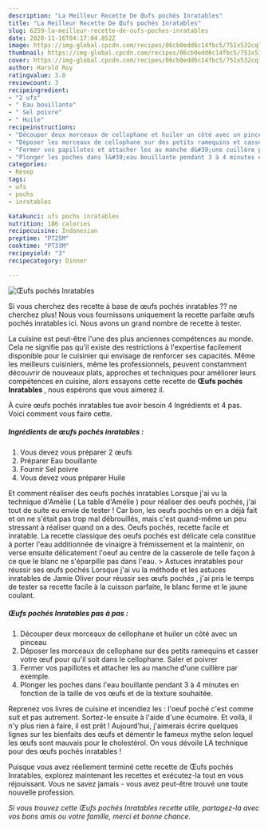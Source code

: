 ```yaml
---
description: "La Meilleur Recette De Œufs pochés Inratables"
title: "La Meilleur Recette De Œufs pochés Inratables"
slug: 6259-la-meilleur-recette-de-oufs-poches-inratables
date: 2020-11-16T04:17:04.852Z
image: https://img-global.cpcdn.com/recipes/06cb0edd6c14fbc5/751x532cq70/oeufs-poches-inratables-photo-principale-de-la-recette.jpg
thumbnail: https://img-global.cpcdn.com/recipes/06cb0edd6c14fbc5/751x532cq70/oeufs-poches-inratables-photo-principale-de-la-recette.jpg
cover: https://img-global.cpcdn.com/recipes/06cb0edd6c14fbc5/751x532cq70/oeufs-poches-inratables-photo-principale-de-la-recette.jpg
author: Harold Roy
ratingvalue: 3.8
reviewcount: 3
recipeingredient:
- "2 ufs"
- " Eau bouillante"
- " Sel poivre"
- " Huile"
recipeinstructions:
- "Découper deux morceaux de cellophane et huiler un côté avec un pinceau"
- "Déposer les morceaux de cellophane sur des petits ramequins et casser votre œuf pour qu&#39;il soit dans le cellophane. Saler et poivrer"
- "Fermer vos papillotes et attacher les au manche d&#39;une cuillère par exemple."
- "Plonger les poches dans l&#39;eau bouillante pendant 3 à 4 minutes en fonction de la taille de vos œufs et de la texture souhaitée."
categories:
- Resep
tags:
- ufs
- pochs
- inratables

katakunci: ufs pochs inratables 
nutrition: 186 calories
recipecuisine: Indonesian
preptime: "PT25M"
cooktime: "PT33M"
recipeyield: "3"
recipecategory: Dinner

---
```



![Œufs pochés Inratables](https://img-global.cpcdn.com/recipes/06cb0edd6c14fbc5/751x532cq70/oeufs-poches-inratables-photo-principale-de-la-recette.jpg)

Si vous cherchez des recette à base de œufs pochés inratables ?? ne cherchez plus! Nous vous fournissons uniquement la recette parfaite œufs pochés inratables ici. Nous avons un grand nombre de recette à tester.

La cuisine est peut-être l'une des plus anciennes compétences au monde. Cela ne signifie pas qu'il existe des restrictions à l'expertise facilement disponible pour le cuisinier qui envisage de renforcer ses capacités. Même les meilleurs cuisiniers, même les professionnels, peuvent constamment découvrir de nouveaux plats, approches et techniques pour améliorer leurs compétences en cuisine, alors essayons cette recette de <strong> Œufs pochés Inratables </strong>, nous espérons que vous aimerez il.

<!--inarticleads1-->

À cuire œufs pochés inratables tue avoir besoin 4 Ingrédients et 4 pas. Voici comment vous faire cette.

##### Ingrédients de œufs pochés inratables :

1. Vous devez vous préparer 2 œufs
1. Préparer  Eau bouillante
1. Fournir  Sel poivre
1. Vous devez vous préparer  Huile


Et comment réaliser des oeufs pochés inratables Lorsque j&#39;ai vu la technique d&#39;Amélie ( La table d&#39;Amélie ) pour réaliser des oeufs pochés, j&#39;ai tout de suite eu envie de tester ! Car bon, les oeufs pochés on en a déjà fait et on ne s&#39;était pas trop mal débrouillés, mais c&#39;est quand-même un peu stressant à réaliser quand on a des. Oeufs pochés, recette facile et inratable. La recette classique des oeufs pochés est délicate cela constitue à porter l&#39;eau additionnée de vinaigre à frémissement et la maintenir, on verse ensuite délicatement l&#39;oeuf au centre de la casserole de telle façon à ce que le blanc ne s&#39;éparpille pas dans l&#39;eau. &gt; Astuces inratables pour réussir ses œufs pochés Lorsque j&#39;ai vu la méthode et les astuces inratables de Jamie Oliver pour réussir ses œufs pochés , j&#39;ai pris le temps de tester sa recette facile à la cuisson parfaite, le blanc ferme et le jaune coulant. 

<!--inarticleads2-->

##### Œufs pochés Inratables pas à pas :

1. Découper deux morceaux de cellophane et huiler un côté avec un pinceau
1. Déposer les morceaux de cellophane sur des petits ramequins et casser votre œuf pour qu&#39;il soit dans le cellophane. Saler et poivrer
1. Fermer vos papillotes et attacher les au manche d&#39;une cuillère par exemple.
1. Plonger les poches dans l&#39;eau bouillante pendant 3 à 4 minutes en fonction de la taille de vos œufs et de la texture souhaitée.


Reprenez vos livres de cuisine et incendiez les : l&#39;oeuf poché c&#39;est comme suit et pas autrement. Sortez-le ensuite à l&#39;aide d&#39;une écumoire. Et voilà, il n&#39;y plus rien à faire, il est prêt ! Aujourd&#39;hui, j&#39;aimerais écrire quelques lignes sur les bienfaits des œufs et démentir le fameux mythe selon lequel les œufs sont mauvais pour le cholestérol. On vous dévoile LA technique pour des œufs pochés inratables ! 

<!--inarticleads1-->

<p>
Puisque vous avez réellement terminé cette recette de Œufs pochés Inratables, explorez maintenant les recettes et exécutez-la tout en vous réjouissant. Vous ne savez jamais - vous avez peut-être trouvé une toute nouvelle profession.
</p>

<p>
<i>Si vous trouvez cette Œufs pochés Inratables recette utile, partagez-la avec vos bons amis ou votre famille, merci et bonne chance.</i>
</p>
